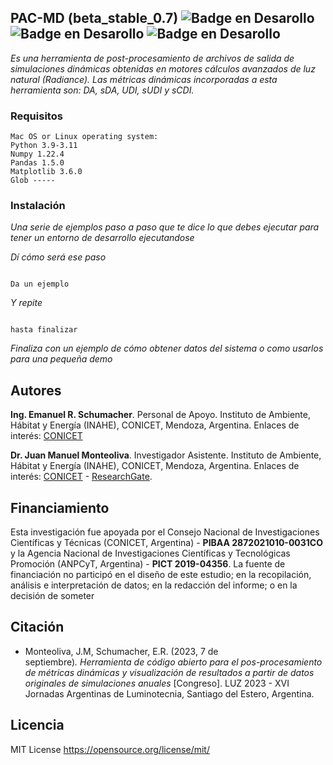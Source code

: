 ## PAC-MD (beta_stable_0.7) ![Badge en Desarollo](https://img.shields.io/badge/VERSION-0.7%20-yellow) ![Badge en Desarollo](https://img.shields.io/badge/ESTADO-BETA_ESTABLE%20-green) ![Badge en Desarollo](https://img.shields.io/badge/LICENCIA-MIT_%20-red) 


_Es una herramienta de post-procesamiento de archivos de salida de simulaciones dinámicas obtenidas en motores cálculos avanzados de luz natural (Radiance). Las métricas dinámicas incorporadas a esta herramienta son: DA, sDA, UDI, sUDI y sCDI._

### Requisitos

```
Mac OS or Linux operating system:
Python 3.9-3.11
Numpy 1.22.4
Pandas 1.5.0
Matplotlib 3.6.0
Glob -----
```

### Instalación


_Una serie de ejemplos paso a paso que te dice lo que debes ejecutar para tener un entorno de desarrollo ejecutandose_


_Dí cómo será ese paso_


```

Da un ejemplo

```


_Y repite_
  

```

hasta finalizar

```
  

_Finaliza con un ejemplo de cómo obtener datos del sistema o como usarlos para una pequeña demo_
  
<!--
## Ejecutar el ejemplo [./Example]


_Explica como ejecutar las pruebas automatizadas para este sistema_


-->

## Autores

**Ing. Emanuel R. Schumacher**. Personal de Apoyo. Instituto de Ambiente, Hábitat y Energía (INAHE), CONICET, Mendoza, Argentina. Enlaces de interés: [CONICET](https://www.conicet.gov.ar/new_scp/detalle.php?id=57001&keywords=Emanuel%2BSchumacher&datos_academicos=yes)

**Dr. Juan Manuel Monteoliva**. Investigador Asistente. Instituto de Ambiente, Hábitat y Energía (INAHE), CONICET, Mendoza, Argentina. Enlaces de interés: [CONICET](https://www.conicet.gov.ar/new_scp/detalle.php?id=33083&datos_academicos=yes) - [ResearchGate](https://www.researchgate.net/profile/Juan-Manuel-Monteoliva).

## Financiamiento

Esta investigación fue apoyada por el Consejo Nacional de Investigaciones Científicas y Técnicas (CONICET, Argentina) - **PIBAA 2872021010-0031CO** y la Agencia Nacional de Investigaciones Científicas y Tecnológicas Promoción (ANPCyT, Argentina) - **PICT 2019-04356**. La fuente de financiación no participó en el diseño de este estudio; en la recopilación, análisis e interpretación de datos; en la redacción del informe; o en la decisión de someter 

## Citación

- Monteoliva, J.M, Schumacher, E.R. (2023, 7 de septiembre)_. Herramienta de código abierto para el pos-procesamiento de métricas dinámicas y visualización de resultados a partir de datos originales de simulaciones anuales_ [Congreso]. LUZ 2023 - XVI Jornadas Argentinas de Luminotecnia, Santiago del Estero, Argentina.

## Licencia

MIT License  https://opensource.org/license/mit/
